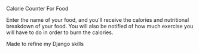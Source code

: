 Calorie Counter For Food

Enter the name of your food, and you'll receive the calories and nutritional breakdown of your food. You will also be notified of how much exercise you will have to do in order to burn the calories.

Made to refine my Django skills